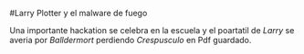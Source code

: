 #Larry Plotter y el malware de fuego

Una importante hackation se celebra en la escuela
y el poartatil de *Larry* se averia por *Balldermort* perdiendo *Crespusculo*
en Pdf guardado.
